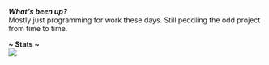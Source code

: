 **_What's been up?_**</br>
Mostly just programming for work these days. Still peddling the odd project from time to time.

**\~ Stats \~**</br>
![](https://komarev.com/ghpvc/?username=ConOLeary&style=flat-square&color=yellow&label=Nth+page+load+since+5th+Aug+2021)

<!--
**ConOLeary/ConOLeary** is a ✨ _special_ ✨ repository because its `README.md` (this file) appears on your GitHub profile.
-->
